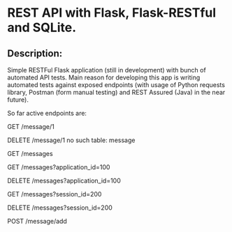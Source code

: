 # REST API with Flask, Flask-RESTful and SQLite.

## Description:
Simple RESTFul Flask application (still in development) with bunch of automated API tests. Main reason for developing this app is writing automated tests against exposed endpoints (with usage of Python requests library, Postman (form manual testing) and REST Assured (Java) in the near future).

So far active endpoints are:

GET /message/1 

DELETE /message/1 no such table: message

GET /messages 

GET /messages?application_id=100

DELETE /messages?application_id=100

GET /messages?session_id=200

DELETE /messages?session_id=200

POST /message/add
